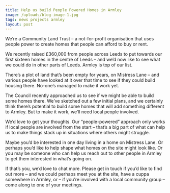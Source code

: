 ```yaml
---
title: Help us build People Powered Homes in Armley
image: /uploads/blog-image-1.jpg
tags: news projects armley
layout: post
---
```

We’re a Community Land Trust – a not-for-profit organisation that uses people power to create homes that people can afford to buy or rent.

We recently raised £360,000 from people across Leeds to put towards our first sixteen homes in the centre of Leeds – and we’d now like to see what we could do in other parts of Leeds. Armley is top of our list.

There’s a plot of land that’s been empty for years, on Mistress Lane – and various people have looked at it over that time to see if they could build housing there.  No-one’s managed to make it work yet.

The Council recently approached us to see if we might be able to build some homes there.  We’ve sketched out a few initial plans, and we certainly think there’s potential to build some homes that will add something different to Armley. But to make it work, we’ll need local people involved.

We’d love to get your thoughts.  Our “people-powered” approach only works if local people are involved from the start – that’s a big part of what can help us to make things stack up in situations where others might struggle.

Maybe you’d be interested in one day living in a home on Mistress Lane.  Or perhaps you’d like to help shape what homes on the site might look like.  Or you may be someone who can help us reach out to other people in Armley to get them interested in what’s going on.

If that’s you, we’d love to chat more.  Please get in touch if you’d like to find out more – and we could perhaps meet you at the site, have a cuppa somewhere in Armley, or – if you’re involved with a local community group – come along to one of your meetings.